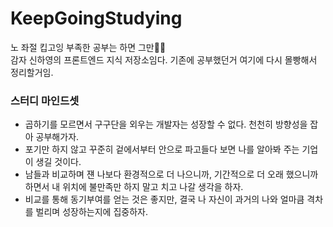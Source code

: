 # KeepGoingStudying

노 좌절 킵고잉 부족한 공부는 하면 그만🧚‍♀️
<br/>
감자 신하영의 프론트엔드 지식 저장소임다. 기존에 공부했던거 여기에 다시 몰빵해서 정리할거임.
<br/>

### 스터디 마인드셋

- 곱하기를 모르면서 구구단을 외우는 개발자는 성장할 수 없다. 천천히 방향성을 잡아 공부해가자.
- 포기만 하지 않고 꾸준히 겉에서부터 안으로 파고들다 보면 나를 알아봐 주는 기업이 생길 것이다.
- 남들과 비교하며 쟨 나보다 환경적으로 더 나으니까, 기간적으로 더 오래 했으니까 하면서 내 위치에 불만족만 하지 말고 치고 나갈 생각을 하자.
- 비교를 통해 동기부여를 얻는 것은 좋지만, 결국 나 자신이 과거의 나와 얼마큼 격차를 벌리며 성장하는지에 집중하자.
